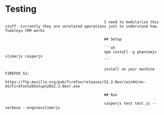 # Testing
                                                 
                                                 I need to modularize this stuff. Currently they are unrelated operations just to understand how Tuebleyu CRM works
                                                 
                                                 ## Setup
                                                 
                                                 ```sh
                                                 npm install -g phantomjs slimerjs casperjs
                                                 ```
                                                 
                                                 install on your machine FIREFOX 52:
                                                 https://ftp.mozilla.org/pub/firefox/releases/52.3.0esr/win64/en-US/Firefox%20Setup%2052.3.0esr.exe
                                                 
                                                 ## Run
                                                 
                                                 casperjs test test.js --verbose --engine=slimerjs